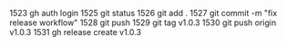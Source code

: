 
1523  gh auth login
1525  git status
1526  git add .
1527  git commit -m "fix release workflow"
1528  git push
1529  git tag v1.0.3
1530  git push origin v1.0.3
1531  gh release create v1.0.3

